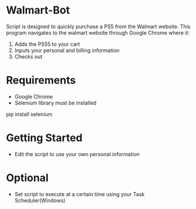 # Walmart-Bot
Script is designed to quickly purchase a PS5 from the Walmart website.
This program navigates to the walmart website through Google Chrome where it:
  1. Adds the PS55 to your cart
  2. Inputs your personal and billing information
  3. Checks out

# Requirements
  * Google Chrome
  * Selenium library must be installed
  
  pip install selenium

# Getting Started
  * Edit the script to use your own personal information
  
 # Optional
  * Set script to execute at a certain time using your Task Scheduler(Windows)
